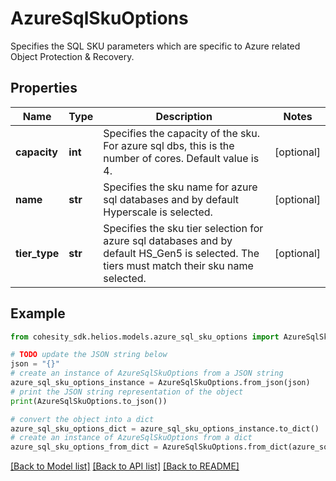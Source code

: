 # AzureSqlSkuOptions

Specifies the SQL SKU parameters which are specific to Azure related Object Protection & Recovery.

## Properties

Name | Type | Description | Notes
------------ | ------------- | ------------- | -------------
**capacity** | **int** | Specifies the capacity of the sku. For azure sql dbs, this is the number of cores. Default value is 4. | [optional] 
**name** | **str** | Specifies the sku name for azure sql databases and by default Hyperscale is selected. | [optional] 
**tier_type** | **str** | Specifies the sku tier selection for azure sql databases and by default HS_Gen5 is selected. The tiers must match their sku name selected. | [optional] 

## Example

```python
from cohesity_sdk.helios.models.azure_sql_sku_options import AzureSqlSkuOptions

# TODO update the JSON string below
json = "{}"
# create an instance of AzureSqlSkuOptions from a JSON string
azure_sql_sku_options_instance = AzureSqlSkuOptions.from_json(json)
# print the JSON string representation of the object
print(AzureSqlSkuOptions.to_json())

# convert the object into a dict
azure_sql_sku_options_dict = azure_sql_sku_options_instance.to_dict()
# create an instance of AzureSqlSkuOptions from a dict
azure_sql_sku_options_from_dict = AzureSqlSkuOptions.from_dict(azure_sql_sku_options_dict)
```
[[Back to Model list]](../README.md#documentation-for-models) [[Back to API list]](../README.md#documentation-for-api-endpoints) [[Back to README]](../README.md)


